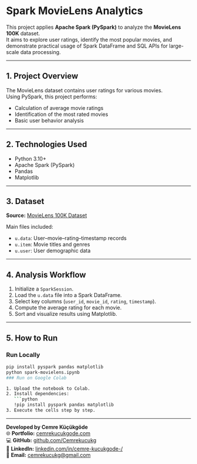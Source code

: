 # Spark MovieLens Analytics

This project applies **Apache Spark (PySpark)** to analyze the **MovieLens 100K** dataset.  
It aims to explore user ratings, identify the most popular movies, and demonstrate practical usage of Spark DataFrame and SQL APIs for large-scale data processing.

---

## 1. Project Overview
The MovieLens dataset contains user ratings for various movies.  
Using PySpark, this project performs:

- Calculation of average movie ratings  
- Identification of the most rated movies  
- Basic user behavior analysis  

---

## 2. Technologies Used
- Python 3.10+  
- Apache Spark (PySpark)  
- Pandas  
- Matplotlib  

---

## 3. Dataset
**Source:** [MovieLens 100K Dataset](https://grouplens.org/datasets/movielens/100k/)

Main files included:
- `u.data`: User–movie–rating–timestamp records  
- `u.item`: Movie titles and genres  
- `u.user`: User demographic data  

---

## 4. Analysis Workflow
1. Initialize a `SparkSession`.  
2. Load the `u.data` file into a Spark DataFrame.  
3. Select key columns (`user_id`, `movie_id`, `rating`, `timestamp`).  
4. Compute the average rating for each movie.  
5. Sort and visualize results using Matplotlib.  

---

## 5. How to Run

### Run Locally
```bash
pip install pyspark pandas matplotlib
python spark-movielens.ipynb
### Run on Google Colab

1. Upload the notebook to Colab.  
2. Install dependencies:
   ```python
   !pip install pyspark pandas matplotlib
3. Execute the cells step by step.
```

---

**Developed by Cemre Küçükgöde**  
🌐 **Portfolio:** [cemrekucukgode.com](https://cemrekucukgode.com)  
💻 **GitHub:** [github.com/Cemrekucukg](https://github.com/Cemrekucukg)  
💼 **LinkedIn:** [linkedin.com/in/cemre-kucukgode-/](https://www.linkedin.com/in/cemre-kucukgode-/)  
📧 **Email:** [cemrekucukg@gmail.com](mailto:cemrekucukg@gmail.com)

